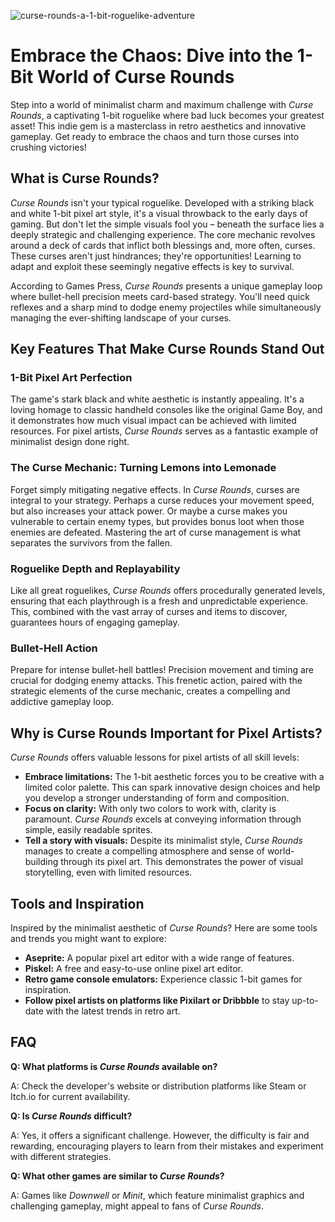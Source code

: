 ![curse-rounds-a-1-bit-roguelike-adventure](https://images.pexels.com/photos/18920008/pexels-photo-18920008.jpeg?auto=compress&cs=tinysrgb&fit=crop&h=627&w=1200)

# Embrace the Chaos: Dive into the 1-Bit World of Curse Rounds

Step into a world of minimalist charm and maximum challenge with *Curse Rounds*, a captivating 1-bit roguelike where bad luck becomes your greatest asset! This indie gem is a masterclass in retro aesthetics and innovative gameplay. Get ready to embrace the chaos and turn those curses into crushing victories!

## What is Curse Rounds?

*Curse Rounds* isn't your typical roguelike. Developed with a striking black and white 1-bit pixel art style, it's a visual throwback to the early days of gaming. But don't let the simple visuals fool you – beneath the surface lies a deeply strategic and challenging experience. The core mechanic revolves around a deck of cards that inflict both blessings and, more often, curses. These curses aren't just hindrances; they're opportunities! Learning to adapt and exploit these seemingly negative effects is key to survival.

According to Games Press, *Curse Rounds* presents a unique gameplay loop where bullet-hell precision meets card-based strategy. You'll need quick reflexes and a sharp mind to dodge enemy projectiles while simultaneously managing the ever-shifting landscape of your curses.

## Key Features That Make Curse Rounds Stand Out

### 1-Bit Pixel Art Perfection

The game's stark black and white aesthetic is instantly appealing. It's a loving homage to classic handheld consoles like the original Game Boy, and it demonstrates how much visual impact can be achieved with limited resources. For pixel artists, *Curse Rounds* serves as a fantastic example of minimalist design done right.

### The Curse Mechanic: Turning Lemons into Lemonade

Forget simply mitigating negative effects. In *Curse Rounds*, curses are integral to your strategy. Perhaps a curse reduces your movement speed, but also increases your attack power. Or maybe a curse makes you vulnerable to certain enemy types, but provides bonus loot when those enemies are defeated. Mastering the art of curse management is what separates the survivors from the fallen.

### Roguelike Depth and Replayability

Like all great roguelikes, *Curse Rounds* offers procedurally generated levels, ensuring that each playthrough is a fresh and unpredictable experience. This, combined with the vast array of curses and items to discover, guarantees hours of engaging gameplay.

### Bullet-Hell Action

Prepare for intense bullet-hell battles! Precision movement and timing are crucial for dodging enemy attacks. This frenetic action, paired with the strategic elements of the curse mechanic, creates a compelling and addictive gameplay loop.

## Why is Curse Rounds Important for Pixel Artists?

*Curse Rounds* offers valuable lessons for pixel artists of all skill levels:

*   **Embrace limitations:** The 1-bit aesthetic forces you to be creative with a limited color palette. This can spark innovative design choices and help you develop a stronger understanding of form and composition.
*   **Focus on clarity:** With only two colors to work with, clarity is paramount. *Curse Rounds* excels at conveying information through simple, easily readable sprites.
*   **Tell a story with visuals:** Despite its minimalist style, *Curse Rounds* manages to create a compelling atmosphere and sense of world-building through its pixel art. This demonstrates the power of visual storytelling, even with limited resources.

## Tools and Inspiration

Inspired by the minimalist aesthetic of *Curse Rounds*? Here are some tools and trends you might want to explore:

*   **Aseprite:** A popular pixel art editor with a wide range of features.
*   **Piskel:** A free and easy-to-use online pixel art editor.
*   **Retro game console emulators:** Experience classic 1-bit games for inspiration.
*   **Follow pixel artists on platforms like Pixilart or Dribbble** to stay up-to-date with the latest trends in retro art.

## FAQ

**Q: What platforms is *Curse Rounds* available on?**

A: Check the developer's website or distribution platforms like Steam or Itch.io for current availability.

**Q: Is *Curse Rounds* difficult?**

A: Yes, it offers a significant challenge. However, the difficulty is fair and rewarding, encouraging players to learn from their mistakes and experiment with different strategies.

**Q: What other games are similar to *Curse Rounds*?**

A: Games like *Downwell* or *Minit*, which feature minimalist graphics and challenging gameplay, might appeal to fans of *Curse Rounds*.